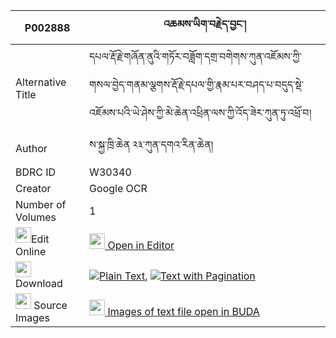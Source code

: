 |P002888|འཆམས་ཡིག་བརྗེད་བྱང་། 
| --- | --- 
|Alternative Title |དཔལ་རྡོ་རྗེ་གཞོན་ནུའི་གཏོར་བཟློག་དགྲ་བགེགས་ཀུན་འཇོམས་ཀྱི་གསལ་བྱེད་གནམ་ལྕགས་རྡོ་རྗེ་དཔལ་གྱི་རྣམ་པར་བཤད་པ་བདུད་སྡེ་འཇོམས་པའི་ཡེ་ཤེས་ཀྱི་མེ་ཆེན་འཕྲིན་ལས་ཀྱི་འོད་ཟེར་ཀུན་ཏུ་འཕྲོ་བ།
|Author| ས་སྐྱ་ཁྲི་ཆེན ༢༣་ཀུན་དགའ་རིན་ཆེན།
|BDRC ID | W30340
|Creator | Google OCR
|Number of Volumes| 1
|<img width="25" src="https://img.icons8.com/color/25/000000/edit-property.png">Edit Online| [<img width="25" src="https://avatars.githubusercontent.com/u/45091458?s=200&v=4"> Open in Editor](http://editor.openpecha.org/P002888)
|<img width="25" src="https://img.icons8.com/fluent/48/000000/download-2.png"/>  Download | [![](https://img.icons8.com/color/20/000000/txt.png)Plain Text](https://github.com/Openpecha/P002888/releases/download/v2/cham_yik_jejang_plain_P002888.zip), [![](https://img.icons8.com/color/20/000000/txt.png)Text with Pagination](https://github.com/Openpecha/P002888/releases/download/v2/cham_yik_jejang_pages_P002888.zip)
|<img width="25" src="https://img.icons8.com/plasticine/100/000000/pictures-folder.png"/>  Source Images | [<img width="25" src="https://library.bdrc.io/icons/BUDA-small.svg"> Images of text file open in BUDA](https://library.bdrc.io/show/bdr:W30340)